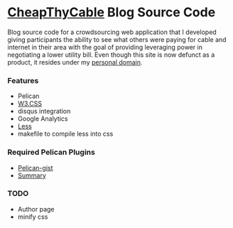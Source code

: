 # [CheapThyCable](https://cheapthycable.rossgodwin.com) Blog Source Code

Blog source code for a crowdsourcing web application that I developed giving participants the ability to see what others were paying for cable and internet in their area with the goal of providing leveraging power in negotiating a lower utility bill. Even though this site is now defunct as a product, it resides under my [personal domain](https://cheapthycable.rossgodwin.com).

### Features

* Pelican
* [W3.CSS](https://www.w3schools.com/w3css)
* disqus integration
* Google Analytics
* [Less](http://lesscss.org)
* makefile to compile less into css

### Required Pelican Plugins

* [Pelican-gist](https://github.com/streeter/pelican-gist)
* [Summary](https://github.com/getpelican/pelican-plugins/tree/master/summary)

### TODO
* Author page
* minify css